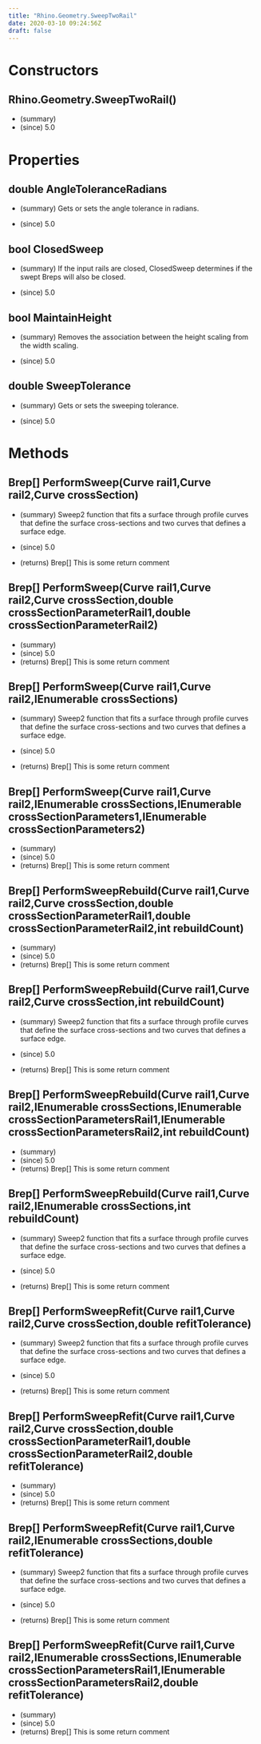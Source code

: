 ```yaml
---
title: "Rhino.Geometry.SweepTwoRail"
date: 2020-03-10 09:24:56Z
draft: false
---
```


# Constructors
## Rhino.Geometry.SweepTwoRail()
- (summary) 
- (since) 5.0
# Properties
## double AngleToleranceRadians
- (summary) 
     Gets or sets the angle tolerance in radians.
     
- (since) 5.0
## bool ClosedSweep
- (summary) 
     If the input rails are closed, ClosedSweep determines if the swept Breps will also be closed.
     
- (since) 5.0
## bool MaintainHeight
- (summary) 
     Removes the association between the height scaling from the width scaling.
     
- (since) 5.0
## double SweepTolerance
- (summary) 
     Gets or sets the sweeping tolerance.
     
- (since) 5.0
# Methods
## Brep[] PerformSweep(Curve rail1,Curve rail2,Curve crossSection)
- (summary) 
     Sweep2 function that fits a surface through profile curves that define the surface cross-sections
     and two curves that defines a surface edge.
     
- (since) 5.0
- (returns) Brep[] This is some return comment
## Brep[] PerformSweep(Curve rail1,Curve rail2,Curve crossSection,double crossSectionParameterRail1,double crossSectionParameterRail2)
- (summary) 
- (since) 5.0
- (returns) Brep[] This is some return comment
## Brep[] PerformSweep(Curve rail1,Curve rail2,IEnumerable<Curve> crossSections)
- (summary) 
     Sweep2 function that fits a surface through profile curves that define the surface cross-sections
     and two curves that defines a surface edge.
     
- (since) 5.0
- (returns) Brep[] This is some return comment
## Brep[] PerformSweep(Curve rail1,Curve rail2,IEnumerable<Curve> crossSections,IEnumerable<double> crossSectionParameters1,IEnumerable<double> crossSectionParameters2)
- (summary) 
- (since) 5.0
- (returns) Brep[] This is some return comment
## Brep[] PerformSweepRebuild(Curve rail1,Curve rail2,Curve crossSection,double crossSectionParameterRail1,double crossSectionParameterRail2,int rebuildCount)
- (summary) 
- (since) 5.0
- (returns) Brep[] This is some return comment
## Brep[] PerformSweepRebuild(Curve rail1,Curve rail2,Curve crossSection,int rebuildCount)
- (summary) 
     Sweep2 function that fits a surface through profile curves that define the surface cross-sections
     and two curves that defines a surface edge.
     
- (since) 5.0
- (returns) Brep[] This is some return comment
## Brep[] PerformSweepRebuild(Curve rail1,Curve rail2,IEnumerable<Curve> crossSections,IEnumerable<double> crossSectionParametersRail1,IEnumerable<double> crossSectionParametersRail2,int rebuildCount)
- (summary) 
- (since) 5.0
- (returns) Brep[] This is some return comment
## Brep[] PerformSweepRebuild(Curve rail1,Curve rail2,IEnumerable<Curve> crossSections,int rebuildCount)
- (summary) 
     Sweep2 function that fits a surface through profile curves that define the surface cross-sections
     and two curves that defines a surface edge.
     
- (since) 5.0
- (returns) Brep[] This is some return comment
## Brep[] PerformSweepRefit(Curve rail1,Curve rail2,Curve crossSection,double refitTolerance)
- (summary) 
     Sweep2 function that fits a surface through profile curves that define the surface cross-sections
     and two curves that defines a surface edge.
     
- (since) 5.0
- (returns) Brep[] This is some return comment
## Brep[] PerformSweepRefit(Curve rail1,Curve rail2,Curve crossSection,double crossSectionParameterRail1,double crossSectionParameterRail2,double refitTolerance)
- (summary) 
- (since) 5.0
- (returns) Brep[] This is some return comment
## Brep[] PerformSweepRefit(Curve rail1,Curve rail2,IEnumerable<Curve> crossSections,double refitTolerance)
- (summary) 
     Sweep2 function that fits a surface through profile curves that define the surface cross-sections
     and two curves that defines a surface edge.
     
- (since) 5.0
- (returns) Brep[] This is some return comment
## Brep[] PerformSweepRefit(Curve rail1,Curve rail2,IEnumerable<Curve> crossSections,IEnumerable<double> crossSectionParametersRail1,IEnumerable<double> crossSectionParametersRail2,double refitTolerance)
- (summary) 
- (since) 5.0
- (returns) Brep[] This is some return comment
